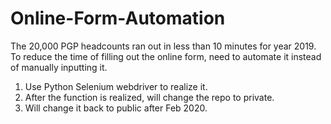 # Online-Form-Automation
The 20,000 PGP headcounts ran out in less than 10 minutes for year 2019. 
To reduce the time of filling out the online form, need to automate it instead of manually inputting it.

1. Use Python Selenium webdriver to realize it.
2. After the function is realized, will change the repo to private.
3. Will change it back to public after Feb 2020.
